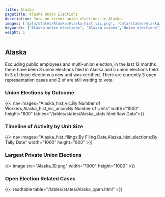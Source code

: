 ```yaml
---
title: Alaska
pagetitle: Alaska Union Elections
description: Data on recent union elections in Alaska.
images: ['data/states/Alaska/Alaska_hist_vic.png', 'data/states/Alaska/Alaska_hist_size.png', 'data/states/Alaska/Alaska_10.png']
keywords: ["Alaska union elections", "Alaska unions","Union elections"]
weight: 1
---
```

##  Alaska

Excluding public employees and multi-union election, in the last 12 months there have been 8 union elections filed in Alaska and 5 union elections held. In 3 of those elections a new unit was certified. There are currently 3 open representation cases and 2 of are still waiting to vote.

### Union Elections by Outcome
{{< nav images="Alaska_hist_vic:By Number of Workers,Alaska_hist_vic_union:By Number of Units" width="1000" height="800" tables="/tables/states/Alaska_stats.html:Raw Data">}}

### Timeline of Activity by Unit Size
{{< nav images="Alaska_hist_filings:By Filing Date,Alaska_hist_elections:By Tally Date" width="1000" height="800" >}}

### Largest Private Union Elections
{{< image src="Alaska_10.png" width="1000" height="1000"  >}}

### Open Election Related Cases
{{< readtable table="/tables/states/Alaska_open.html" >}}

